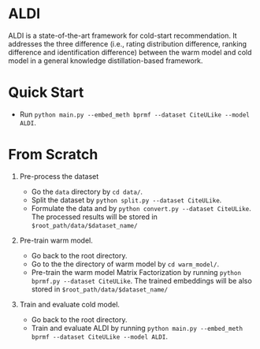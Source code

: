 # ALDI
ALDI is a state-of-the-art framework for cold-start recommendation. It addresses the three difference (i.e., rating distribution difference, ranking difference and identification difference) between the warm model and cold model in a general knowledge distillation-based framework.

# Quick Start
- Run `python main.py --embed_meth bprmf --dataset CiteULike --model ALDI`.

# From Scratch
1. Pre-process the dataset
    - Go the `data` directory by `cd data/`.
    - Split the dataset by `python split.py --dataset CiteULike`.
    - Formulate the data and by `python convert.py --dataset CiteULike`. The processed results will be stored in `$root_path/data/$dataset_name/`

2. Pre-train warm model.
    - Go back to the root directory. 
    - Go to the the directory of warm model by `cd warm_model/`.
    - Pre-train the warm model Matrix Factorization by running `python bprmf.py --dataset CiteULike`. The trained embeddings will be also stored in `$root_path/data/$dataset_name/`

3. Train and evaluate cold model.
    - Go back to the root directory.
    - Train and evaluate ALDI by running `python main.py --embed_meth bprmf --dataset CiteULike --model ALDI`. 
